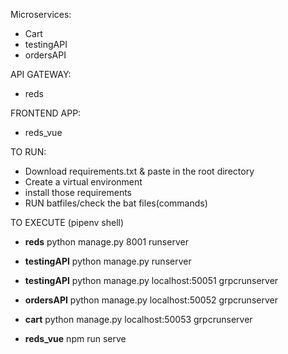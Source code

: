 Microservices:
* Cart
* testingAPI
* ordersAPI

API GATEWAY:

* reds

FRONTEND APP:
 * reds_vue


TO RUN:
* Download requirements.txt & paste in the root directory
* Create a virtual environment
* install those requirements
* RUN batfiles/check the bat files(commands)

TO EXECUTE
<Virtual Environment>(pipenv shell)
* <b>reds</b> python manage.py 8001 runserver
  
* <b>testingAPI</b> python manage.py runserver
  
* <b>testingAPI</b> python manage.py localhost:50051 grpcrunserver
  
* <b>ordersAPI</b> python manage.py localhost:50052 grpcrunserver
  
* <b>cart</b> python manage.py localhost:50053 grpcrunserver
  
* <b>reds_vue</b> npm run serve
  
